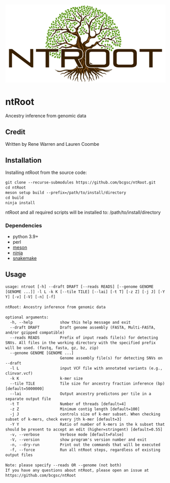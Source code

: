 ![Logo](https://github.com/bcgsc/ntRoot/blob/main/ntroot-logo_colors.png)

# ntRoot

Ancestry inference from genomic data

## Credit
Written by Rene Warren and Lauren Coombe

## Installation

Installing ntRoot from the source code:
```
git clone --recurse-submodules https://github.com/bcgsc/ntRoot.git
cd ntRoot
meson setup build --prefix=/path/to/install/directory
cd build
ninja install
```
ntRoot and all required scripts will be installed to: /path/to/install/directory

### Dependencies
- python 3.9+
- perl
- [meson](https://mesonbuild.com/)
- [ninja](https://ninja-build.org/)
- [snakemake](https://snakemake.readthedocs.io/en/stable/)

## Usage
```
usage: ntroot [-h] --draft DRAFT [--reads READS] [--genome GENOME [GENOME ...]] -l L -k K [--tile TILE] [--lai] [-t T] [-z Z] [-j J] [-Y Y] [-v] [-V] [-n] [-f]

ntRoot: Ancestry inference from genomic data

optional arguments:
  -h, --help            show this help message and exit
  --draft DRAFT         Draft genome assembly (FASTA, Multi-FASTA, and/or gzipped compatible)
  --reads READS         Prefix of input reads file(s) for detecting SNVs. All files in the working directory with the specified prefix will be used. (fastq, fasta, gz, bz, zip)
  --genome GENOME [GENOME ...]
                        Genome assembly file(s) for detecting SNVs on --draft
  -l L                  input VCF file with annotated variants (e.g., clinvar.vcf)
  -k K                  k-mer size
  --tile TILE           Tile size for ancestry fraction inference (bp) [default=5000000]
  --lai                 Output ancestry predictons per tile in a separate output file
  -t T                  Number of threads [default=4]
  -z Z                  Minimum contig length [default=100]
  -j J                  controls size of k-mer subset. When checking subset of k-mers, check every jth k-mer [default=3]
  -Y Y                  Ratio of number of k-mers in the k subset that should be present to accept an edit (higher=stringent) [default=0.55]
  -v, --verbose         Verbose mode [default=False]
  -V, --version         show program's version number and exit
  -n, --dry-run         Print out the commands that will be executed
  -f, --force           Run all ntRoot steps, regardless of existing output files

Note: please specify --reads OR --genome (not both)
If you have any questions about ntRoot, please open an issue at https://github.com/bcgsc/ntRoot
```
